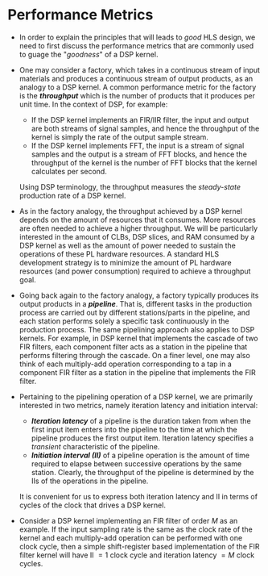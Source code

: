 # Performance Metrics
* In order to explain the principles that will leads to *good* HLS
  design, we need to first discuss the performance metrics that are
  commonly used to guage the "*goodness*" of a DSP kernel.

* One may consider a factory, which takes in a continuous stream of input
  materials and produces a continuous stream of output products, as an
  analogy to a DSP kernel. A common performance metric for the
  factory is the ***throughput*** which is the number of products that
  it produces per unit time. In the context of DSP, for example:
  - If the DSP kernel implements an FIR/IIR filter, the input and output are
     both streams of signal samples, and hence the throughput of the kernel
     is simply the rate of the output sample stream. 
  - If the DSP kernel implements FFT, the input is a stream of signal
    samples and the output is a stream of FFT blocks, and hence the
    throughput of the kernel is the number of FFT blocks that the
    kernel calculates per second.
  
  Using DSP terminology, the throughput measures the *steady-state*
  production rate of a DSP kernel.
  
* As in the factory analogy, the throughput achieved by a DSP kernel
  depends on the amount of resources that it consumes. More resources
  are often needed to achieve a higher throughput. We will be
  particularly interested in the amount of CLBs, DSP slices, and RAM
  consumed by a DSP kernel as well as the amount of power needed to
  sustain the operations of these PL hardware resources. A standard
  HLS development strategy is to minimize the amount of PL hardware
  resources (and power consumption) required to achieve a throughput
  goal.

* Going back again to the factory analogy, a factory typically
  produces its output products in a ***pipeline***. That is, different
  tasks in the production process are carried out by different
  stations/parts in the pipeline, and each station performs solely a
  specific task continuously in the production process. The same
  pipelining approach also applies to DSP kernels. For example, in DSP
  kernel that implements the cascade of two FIR filters, each
  component filter acts as a station in the pipeline that performs
  filtering through the cascade. On a finer level, one may also think
  of each multiply-add operation corresponding to a tap in a component
  FIR filter as a station in the pipeline that implements the FIR
  filter.

* Pertaining to the pipelining operation of a DSP kernel, we are
  primarily interested in two metrics, namely iteration latency
  and initiation interval:
  - ***Iteration latency*** of a pipeline is the duration taken from
    when the first input item enters into the pipeline to the time at
    which the pipeline produces the first output item.  Iteration
    latency specifies a *transient* characteristic of the pipeline.
  - ***Initiation interval (II)*** of a pipeline operation is the amount
    of time required to elapse between successive operations by the
    same station. Clearly, the throughput of the pipeline is
    determined by the IIs of the operations in the pipeline.
   
   It is convenient for us to express both iteration latency and II in
   terms of cycles of the clock that drives a DSP kernel.
 
* Consider a DSP kernel implementing an FIR filter of order $M$ as an
  example. If the input sampling rate is the same as the clock rate of
  the kernel and each multiply-add operation can be performed with one
  clock cycle, then a simple shift-register based implementation of
  the FIR filter kernel will have II $=1$ clock cycle and iteration
  latency $=M$ clock cycles. 
